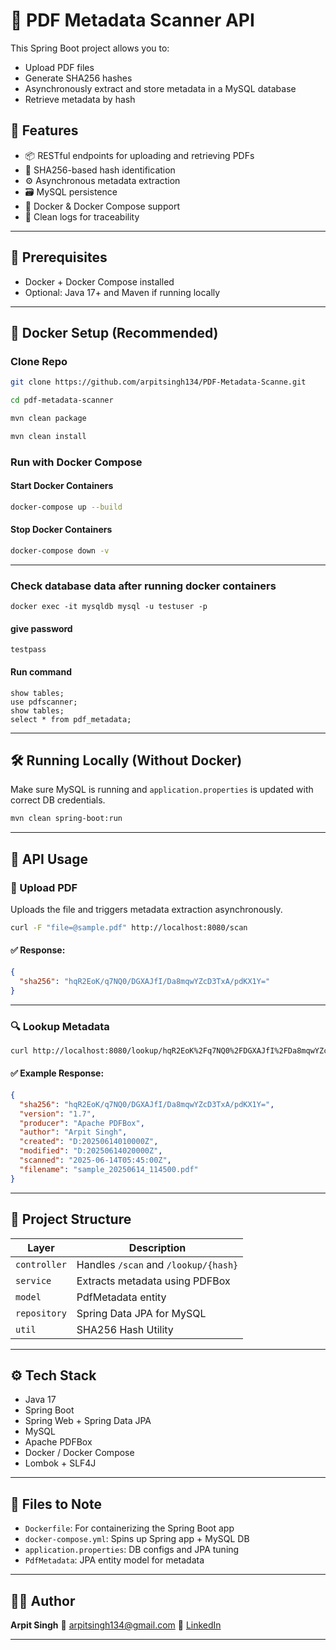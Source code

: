 # 📄 PDF Metadata Scanner API

This Spring Boot project allows you to:

* Upload PDF files
* Generate SHA256 hashes
* Asynchronously extract and store metadata in a MySQL database
* Retrieve metadata by hash

## 🚀 Features

* 📦 RESTful endpoints for uploading and retrieving PDFs
* 🔐 SHA256-based hash identification
* ⚙️ Asynchronous metadata extraction
* 🗃️ MySQL persistence
* 🐳 Docker & Docker Compose support
* 📝 Clean logs for traceability

---

## 🔧 Prerequisites

* Docker + Docker Compose installed
* Optional: Java 17+ and Maven if running locally

---

## 🐳 Docker Setup (Recommended)

### Clone Repo

```bash
git clone https://github.com/arpitsingh134/PDF-Metadata-Scanne.git
```

```bash
cd pdf-metadata-scanner
```

```bash
mvn clean package
```

```bash
mvn clean install
```

### Run with Docker Compose

#### Start Docker Containers

```bash
docker-compose up --build
```

#### Stop Docker Containers
```bash
docker-compose down -v
```

---
### Check database data after running docker containers 
```
docker exec -it mysqldb mysql -u testuser -p    
```
#### give password 

```
testpass
```

#### Run command

```
show tables;
use pdfscanner;
show tables;
select * from pdf_metadata;
```


---

## 🛠️ Running Locally (Without Docker)

Make sure MySQL is running and `application.properties` is updated with correct DB credentials.

```bash
mvn clean spring-boot:run
```

---

## 📮 API Usage

### 🔼 Upload PDF

Uploads the file and triggers metadata extraction asynchronously.

```bash
curl -F "file=@sample.pdf" http://localhost:8080/scan
```

#### ✅ Response:

```json
{
  "sha256": "hqR2EoK/q7NQ0/DGXAJfI/Da8mqwYZcD3TxA/pdKX1Y="
}
```

---

### 🔍 Lookup Metadata

```bash
curl http://localhost:8080/lookup/hqR2EoK%2Fq7NQ0%2FDGXAJfI%2FDa8mqwYZcD3TxA%2FpdKX1Y%3D
```

#### ✅ Example Response:

```json
{
  "sha256": "hqR2EoK/q7NQ0/DGXAJfI/Da8mqwYZcD3TxA/pdKX1Y=",
  "version": "1.7",
  "producer": "Apache PDFBox",
  "author": "Arpit Singh",
  "created": "D:20250614010000Z",
  "modified": "D:20250614020000Z",
  "scanned": "2025-06-14T05:45:00Z",
  "filename": "sample_20250614_114500.pdf"
}
```

---

## 🧾 Project Structure

| Layer        | Description                          |
| ------------ | ------------------------------------ |
| `controller` | Handles `/scan` and `/lookup/{hash}` |
| `service`    | Extracts metadata using PDFBox       |
| `model`      | PdfMetadata entity                   |
| `repository` | Spring Data JPA for MySQL            |
| `util`       | SHA256 Hash Utility                  |

---

## ⚙️ Tech Stack

* Java 17
* Spring Boot
* Spring Web + Spring Data JPA
* MySQL
* Apache PDFBox
* Docker / Docker Compose
* Lombok + SLF4J

---

## 📁 Files to Note

* `Dockerfile`: For containerizing the Spring Boot app
* `docker-compose.yml`: Spins up Spring app + MySQL DB
* `application.properties`: DB configs and JPA tuning
* `PdfMetadata`: JPA entity model for metadata

---

## 👨‍💻 Author

**Arpit Singh**
📧 [arpitsingh134@gmail.com](mailto:arpitsingh134@gmail.com)
🔗 [LinkedIn](https://linkedin.com/in/arpitsingh134)

---
